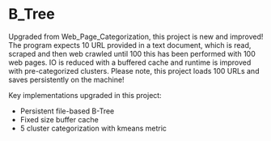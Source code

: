 # B_Tree

Upgraded from Web_Page_Categorization, this project is new and improved! The program expects 10 URL provided in a text document, which is read, scraped and then web crawled until 100 this has been performed with 100 web pages. IO is reduced with a buffered cache and runtime is improved with pre-categorized clusters. Please note, this project loads 100 URLs and saves persistently on the machine!  

Key implementations upgraded in this project:

* Persistent file-based B-Tree
* Fixed size buffer cache
* 5 cluster categorization with kmeans metric
